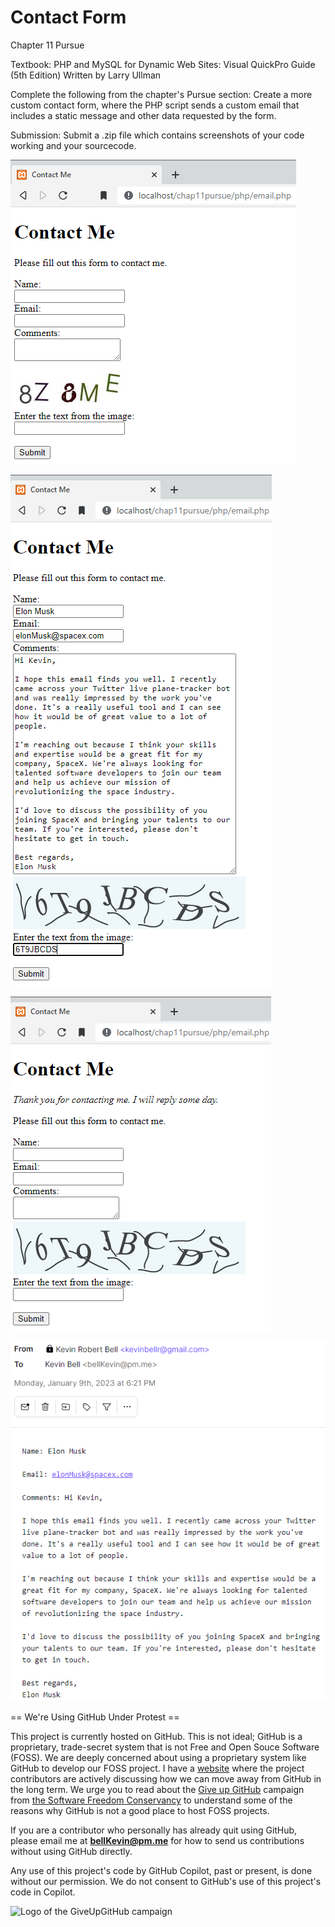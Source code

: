 # Contact Form 

Chapter 11 Pursue

Textbook: PHP and MySQL for Dynamic Web Sites: Visual QuickPro Guide (5th Edition) Written by Larry Ullman

Complete the following from the chapter's Pursue section:  Create a more custom contact form, where the PHP script sends a custom email that includes a static message and other data requested by the form.  

Submission: Submit a .zip file which contains screenshots of your code working and your sourcecode.

![p](https://github.com/bell-kevin/chap11pursue/blob/main/chap11pursue/php/captcha-image/beforeForm.PNG)

![p](https://github.com/bell-kevin/chap11pursue/blob/main/chap11pursue/php/captcha-image/contactFormCaptcha.PNG)

![p](https://github.com/bell-kevin/chap11pursue/blob/main/chap11pursue/php/captcha-image/iWillReplySomeDay.PNG)

![p](https://github.com/bell-kevin/chap11pursue/blob/main/chap11pursue/php/elonMusk.PNG)

== We're Using GitHub Under Protest ==

This project is currently hosted on GitHub.  This is not ideal; GitHub is a
proprietary, trade-secret system that is not Free and Open Souce Software
(FOSS).  We are deeply concerned about using a proprietary system like GitHub
to develop our FOSS project. I have a [website](https://bellKevin.me) where the
project contributors are actively discussing how we can move away from GitHub
in the long term.  We urge you to read about the [Give up GitHub](https://GiveUpGitHub.org) campaign 
from [the Software Freedom Conservancy](https://sfconservancy.org) to understand some of the reasons why GitHub is not 
a good place to host FOSS projects.

If you are a contributor who personally has already quit using GitHub, please
email me at **bellKevin@pm.me** for how to send us contributions without
using GitHub directly.

Any use of this project's code by GitHub Copilot, past or present, is done
without our permission.  We do not consent to GitHub's use of this project's
code in Copilot.

![Logo of the GiveUpGitHub campaign](https://sfconservancy.org/img/GiveUpGitHub.png)

